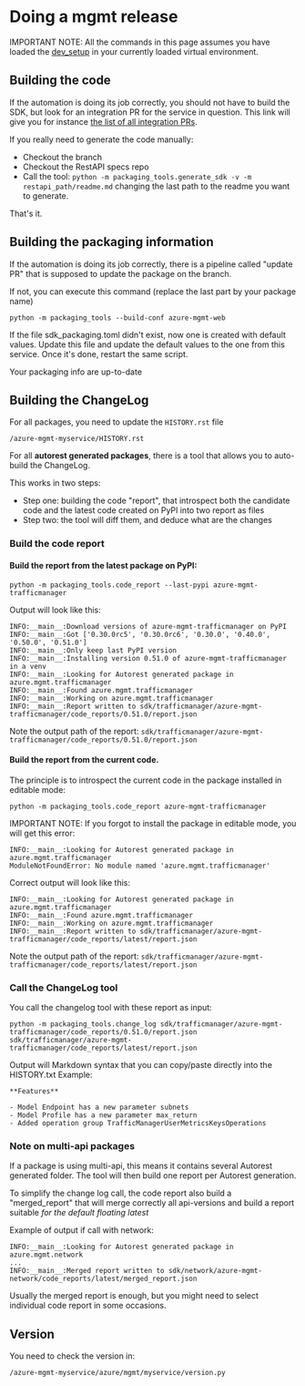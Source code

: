 # Doing a mgmt release

IMPORTANT NOTE: All the commands in this page assumes you have loaded the [dev_setup](https://github.com/Azure/azure-sdk-for-python/wiki/Contributing-to-the-tests#setting-up-a-test-environment) in your currently loaded virtual environment.

## Building the code

If the automation is doing its job correctly, you should not have to build the SDK, but look for an integration PR for the service in question. This link will give you for instance [the list of all integration PRs](https://github.com/Azure/azure-sdk-for-python/labels/ServicePR).

If you really need to generate the code manually:
- Checkout the branch
- Checkout the RestAPI specs repo
- Call the tool: `python -m packaging_tools.generate_sdk -v -m restapi_path/readme.md` changing the last path to the readme you want to generate.

That's it.

## Building the packaging information

If the automation is doing its job correctly, there is a pipeline called "update PR" that is supposed to update the package on the branch.

If not, you can execute this command (replace the last part by your package name)
```shell
python -m packaging_tools --build-conf azure-mgmt-web
```

If the file sdk_packaging.toml didn't exist, now one is created with default values. Update this file and update the default values to the one from this service. Once it's done, restart the same script.

Your packaging info are up-to-date

## Building the ChangeLog

For all packages, you need to update the `HISTORY.rst` file

```
/azure-mgmt-myservice/HISTORY.rst
```

For all **autorest generated packages**, there is a tool that allows you to auto-build the ChangeLog.

This works in two steps:
- Step one: building the code "report", that introspect both the candidate code and the latest code created on PyPI into two report as files
- Step two: the tool will diff them, and deduce what are the changes

### Build the code report

#### Build the report from the latest package on PyPI:
```shell
python -m packaging_tools.code_report --last-pypi azure-mgmt-trafficmanager
```

Output will look like this:
```shell
INFO:__main__:Download versions of azure-mgmt-trafficmanager on PyPI
INFO:__main__:Got ['0.30.0rc5', '0.30.0rc6', '0.30.0', '0.40.0', '0.50.0', '0.51.0']
INFO:__main__:Only keep last PyPI version
INFO:__main__:Installing version 0.51.0 of azure-mgmt-trafficmanager in a venv
INFO:__main__:Looking for Autorest generated package in azure.mgmt.trafficmanager
INFO:__main__:Found azure.mgmt.trafficmanager
INFO:__main__:Working on azure.mgmt.trafficmanager
INFO:__main__:Report written to sdk/trafficmanager/azure-mgmt-trafficmanager/code_reports/0.51.0/report.json
```

Note the output path of the report:
`sdk/trafficmanager/azure-mgmt-trafficmanager/code_reports/0.51.0/report.json`

#### Build the report from the current code.

The principle is to introspect the current code in the package installed in editable mode:

```shell
python -m packaging_tools.code_report azure-mgmt-trafficmanager
```

IMPORTANT NOTE: If you forgot to install the package in editable mode, you will get this error:
```shell
INFO:__main__:Looking for Autorest generated package in azure.mgmt.trafficmanager
ModuleNotFoundError: No module named 'azure.mgmt.trafficmanager'
```

Correct output will look like this:
```shell
INFO:__main__:Looking for Autorest generated package in azure.mgmt.trafficmanager
INFO:__main__:Found azure.mgmt.trafficmanager
INFO:__main__:Working on azure.mgmt.trafficmanager
INFO:__main__:Report written to sdk/trafficmanager/azure-mgmt-trafficmanager/code_reports/latest/report.json
```

Note the output path of the report:
`sdk/trafficmanager/azure-mgmt-trafficmanager/code_reports/latest/report.json`

### Call the ChangeLog tool

You call the changelog tool with these report as input:
```shell
python -m packaging_tools.change_log sdk/trafficmanager/azure-mgmt-trafficmanager/code_reports/0.51.0/report.json sdk/trafficmanager/azure-mgmt-trafficmanager/code_reports/latest/report.json
```

Output will Markdown syntax that you can copy/paste directly into the HISTORY.txt
Example:
```shell
**Features**

- Model Endpoint has a new parameter subnets
- Model Profile has a new parameter max_return
- Added operation group TrafficManagerUserMetricsKeysOperations
```

### Note on multi-api packages

If a package is using multi-api, this means it contains several Autorest generated folder. The tool will then build one report per Autorest generation.

To simplify the change log call, the code report also build a "merged_report" that will merge correctly all api-versions and build a report suitable *for the default floating latest*

Example of output if call with network:
```shell
INFO:__main__:Looking for Autorest generated package in azure.mgmt.network
...
INFO:__main__:Merged report written to sdk/network/azure-mgmt-network/code_reports/latest/merged_report.json
```

Usually the merged report is enough, but you might need to select individual code report in some occasions.

## Version

You need to check the version in:
```
/azure-mgmt-myservice/azure/mgmt/myservice/version.py
```
